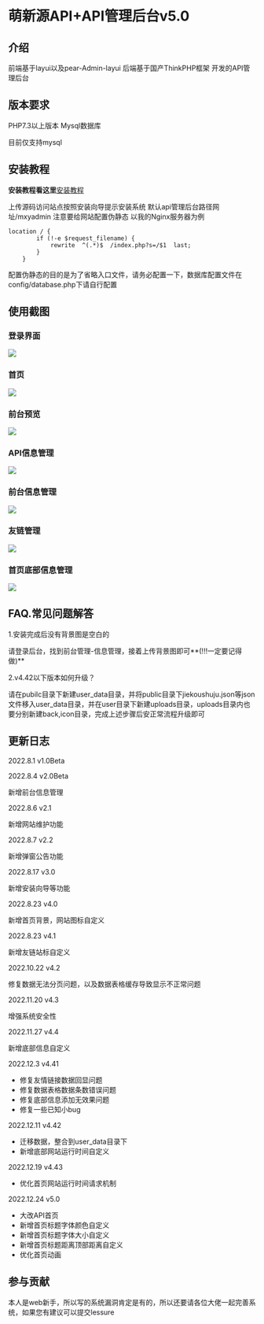 # 萌新源API+API管理后台v5.0

## 介绍
前端基于layui以及pear-Admin-layui
后端基于国产ThinkPHP框架
开发的API管理后台

## 版本要求
PHP7.3以上版本
Mysql数据库

目前仅支持mysql



## 安装教程

**安装教程看这里**[安装教程](https://blog.juncikeji.xyz/2022/08/23/mxy-api-install/)

上传源码访问站点按照安装向导提示安装系统
默认api管理后台路径网址/mxyadmin
注意要给网站配置伪静态
以我的Nginx服务器为例

```
location / {
        if (!-e $request_filename) {
   		    rewrite  ^(.*)$  /index.php?s=/$1  last;
        }
    }
```
配置伪静态的目的是为了省略入口文件，请务必配置一下，数据库配置文件在config/database.php下请自行配置

## 使用截图

### 登录界面

![](https://zsy.juncikeji.xyz/i/img/login_page.png)

### 首页

![](https://zsy.juncikeji.xyz/i/img/home_page.png)

### 前台预览

![](https://zsy.juncikeji.xyz/i/img/index_view.png)

### API信息管理

![](https://zsy.juncikeji.xyz/i/img/api_msg.png)

### 前台信息管理

![](https://zsy.juncikeji.xyz/i/img/msg_edit.png)

### 友链管理

![](https://zsy.juncikeji.xyz/i/img/link.png)

### 首页底部信息管理

![](https://zsy.juncikeji.xyz/i/img/foot_page.png)



## FAQ.常见问题解答

1.安装完成后没有背景图是空白的

​	请登录后台，找到前台管理-信息管理，接着上传背景图即可**(!!!一定要记得做)**

2.v4.42以下版本如何升级？

​	请在pubilc目录下新建user_data目录，并将public目录下jiekoushuju.json等json文件移入user_data目录，并在user目录下新建uploads目录，uploads目录内也要分别新建back,icon目录，完成上述步骤后安正常流程升级即可




## 更新日志
2022.8.1 v1.0Beta

2022.8.4 v2.0Beta

新增前台信息管理

2022.8.6 v2.1

新增网站维护功能

2022.8.7 v2.2

新增弹窗公告功能

2022.8.17 v3.0

新增安装向导等功能

2022.8.23 v4.0

新增首页背景，网站图标自定义

2022.8.23 v4.1

新增友链站标自定义

2022.10.22 v4.2

修复数据无法分页问题，以及数据表格缓存导致显示不正常问题

2022.11.20 v4.3

增强系统安全性

2022.11.27 v4.4

新增底部信息自定义

2022.12.3 v4.41

- 修复友情链接数据回显问题
- 修复数据表格数据条数错误问题
- 修复底部信息添加无效果问题
- 修复一些已知小bug

2022.12.11 v4.42

- 迁移数据，整合到user_data目录下
- 新增底部网站运行时间自定义

2022.12.19 v4.43

- 优化首页网站运行时间请求机制

2022.12.24 v5.0

- 大改API首页
- 新增首页标题字体颜色自定义
- 新增首页标题字体大小自定义
- 新增首页标题距离顶部距离自定义
- 优化首页动画



## 参与贡献
本人是web新手，所以写的系统漏洞肯定是有的，所以还要请各位大佬一起完善系统，如果您有建议可以提交lessure


